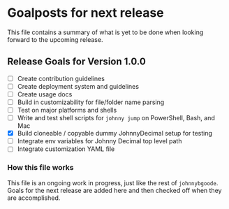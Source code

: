 # Goalposts for next release

This file contains a summary of what is yet to be done when looking forward to the upcoming release.

## Release Goals for Version 1.0.0

- [ ] Create contribution guidelines
- [ ] Create deployment system and guidelines
- [ ] Create usage docs
- [ ] Build in customizability for file/folder name parsing
- [ ] Test on major platforms and shells
- [ ] Write and test shell scripts for `johnny jump` on PowerShell, Bash, and Mac
- [x] Build cloneable / copyable dummy JohnnyDecimal setup for testing
- [ ] Integrate env variables for Johnny Decimal top level path
- [ ] Integrate customization YAML file

### How this file works

This file is an ongoing work in progress, just like the rest of `johnnybgoode`. Goals for the next release are added here and then checked off when they are accomplished.
